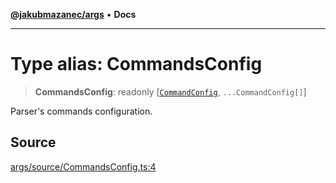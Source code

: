 [**@jakubmazanec/args**](../README.md) • **Docs**

---

# Type alias: CommandsConfig

> **CommandsConfig**: readonly [[`CommandConfig`](CommandConfig.md), `...CommandConfig[]`]

Parser's commands configuration.

## Source

[args/source/CommandsConfig.ts:4](https://github.com/jakubmazanec/tools/blob/ff982fbbc1a4d22edeaae8b283ad7d8de4b15bd8/packages/args/source/CommandsConfig.ts#L4)

